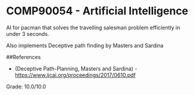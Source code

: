 # COMP90054 - Artificial Intelligence

AI for pacman that solves the travelling salesman problem 
efficiently in under 3 seconds. 

Also implements Deceptive path finding by Masters and Sardina

##References 
  * (Deceptive Path-Planning, Masters and Sardina) - https://www.ijcai.org/proceedings/2017/0610.pdf

Grade: 10.0/10.0
